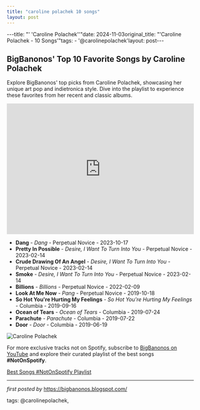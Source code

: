 ```yaml
---
title: "caroline polachek 10 songs"
layout: post
---
```

---title: "' 'Caroline Polachek''"date: 2024-11-03original_title: "'Caroline Polachek - 10 Songs'"tags:  - '@carolinepolachek'layout: post---<h2>BigBanonos' Top 10 Favorite Songs by Caroline Polachek</h2> <!-- Search Description --><p>Explore BigBanonos' top picks from Caroline Polachek, showcasing her unique art pop and indietronica style. Dive into the playlist to experience these favorites from her recent and classic albums.</p> <!-- Spotify Playlist Embed --><iframe src="https://open.spotify.com/embed/playlist/49tGUQo5qVoWg3t0ykF8Dm?utm_source=generator" width="100%" height="352" frameBorder="0" allowfullscreen="" allow="autoplay; clipboard-write; encrypted-media; fullscreen; picture-in-picture" loading="lazy"></iframe> <!-- Song Listings --><ul> <li><strong>Dang</strong> - <em>Dang</em> - Perpetual Novice - 2023-10-17</li> <li><strong>Pretty In Possible</strong> - <em>Desire, I Want To Turn Into You</em> - Perpetual Novice - 2023-02-14</li> <li><strong>Crude Drawing Of An Angel</strong> - <em>Desire, I Want To Turn Into You</em> - Perpetual Novice - 2023-02-14</li> <li><strong>Smoke</strong> - <em>Desire, I Want To Turn Into You</em> - Perpetual Novice - 2023-02-14</li> <li><strong>Billions</strong> - <em>Billions</em> - Perpetual Novice - 2022-02-09</li> <li><strong>Look At Me Now</strong> - <em>Pang</em> - Perpetual Novice - 2019-10-18</li> <li><strong>So Hot You're Hurting My Feelings</strong> - <em>So Hot You're Hurting My Feelings</em> - Columbia - 2019-09-16</li> <li><strong>Ocean of Tears</strong> - <em>Ocean of Tears</em> - Columbia - 2019-07-24</li> <li><strong>Parachute</strong> - <em>Parachute</em> - Columbia - 2019-07-22</li> <li><strong>Door</strong> - <em>Door</em> - Columbia - 2019-06-19</li></ul> <!-- Image --><img src="https://www.billboard.com/wp-content/uploads/media/Caroline-Polachek-bb20-2019-feat-billboard-obotrno-1500.jpg" alt="Caroline Polachek"/><!--Subscribe and Playlist Links--><div>    <p>For more exclusive tracks not on Spotify, subscribe to <a href="https://www.youtube.com/@BigBanonos" target="_blank">BigBanonos on YouTube</a> and explore their curated playlist of the best songs <strong>#NotOnSpotify</strong>.</p>    <p><a href="https://www.youtube.com/playlist?list=PLtuNtuTatqI0kFahUCbtbfenC_ET5O_tr" target="_blank">Best Songs #NotOnSpotify Playlist<br /></a></p></div><hr /><p><em>first posted by</em> <a href="https://bigbanonos.blogspot.com/" rel="noopener" target="_new">https://bigbanonos.blogspot.com/</a></p><p>tags: @carolinepolachek,</p>